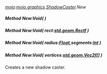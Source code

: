 _[mojo](../../modules/mojo/mojo-module.md):[mojo.graphics](../../modules/mojo/mojo-graphics.md).[ShadowCaster](../../modules/mojo/mojo-graphics-shadowcaster.md).New_
##### Method New:Void(  )
##### Method New:Void( rect:[std.geom.Rectf](../../modules/std/std-geom-rectf.md) )
##### Method New:Void( radius:[Float](../../modules/wonkey/wonkey-types-float.md),segments:[Int](../../modules/wonkey/wonkey-types-int.md) )
##### Method New:Void( vertices:[std.geom.Vec2f](../../modules/std/std-geom-vec2f.md)[] )
Creates a new shadow caster.
